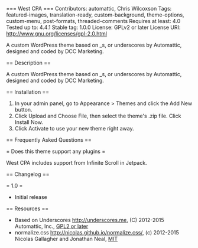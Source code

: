 === West CPA ===
Contributors: automattic, Chris Wilcoxson
Tags: featured-images, translation-ready, custom-background, theme-options, custom-menu, post-formats, threaded-comments
Requires at least: 4.0
Tested up to: 4.4.1
Stable tag: 1.0.0
License: GPLv2 or later
License URI: http://www.gnu.org/licenses/gpl-2.0.html

A custom WordPress theme based on _s, or underscores by Automattic, designed and coded by DCC Marketing.

== Description ==

A custom WordPress theme based on _s, or underscores by Automattic, designed and coded by DCC Marketing.

== Installation ==

1. In your admin panel, go to Appearance > Themes and click the Add New button.
2. Click Upload and Choose File, then select the theme's .zip file. Click Install Now.
3. Click Activate to use your new theme right away.

== Frequently Asked Questions ==

= Does this theme support any plugins =

West CPA includes support from Infinite Scroll in Jetpack.

== Changelog ==

= 1.0 =
* Initial release

== Resources ==
* Based on Underscores http://underscores.me, (C) 2012-2015 Automattic, Inc., [GPL2 or later](https://www.gnu.org/licenses/gpl-2.0.html)
* normalize.css http://nicolas.github.io/normalize.css/, (c) 2012-2015 Nicolas Gallagher and Jonathan Neal, [MIT](http://opensource.org/licenses/MIT)